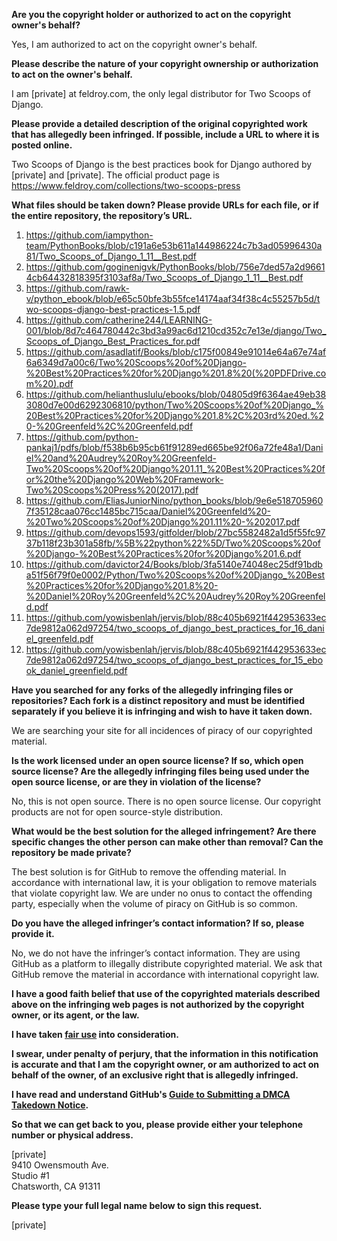 **Are you the copyright holder or authorized to act on the copyright owner's behalf?**

Yes, I am authorized to act on the copyright owner's behalf.

**Please describe the nature of your copyright ownership or authorization to act on the owner's behalf.**

I am [private] at feldroy.com, the only legal distributor for Two Scoops of Django.

**Please provide a detailed description of the original copyrighted work that has allegedly been infringed. If possible, include a URL to where it is posted online.**

Two Scoops of Django is the best practices book for Django authored by [private] and [private]. The official product page is https://www.feldroy.com/collections/two-scoops-press

**What files should be taken down? Please provide URLs for each file, or if the entire repository, the repository’s URL.**

1. https://github.com/iampython-team/PythonBooks/blob/c191a6e53b611a144986224c7b3ad05996430a81/Two_Scoops_of_Django_1_11__Best.pdf  
2. https://github.com/goginenigvk/PythonBooks/blob/756e7ded57a2d96614cb64432818395f3103af8a/Two_Scoops_of_Django_1_11__Best.pdf  
3. https://github.com/rawk-v/python_ebook/blob/e65c50bfe3b55fce14174aaf34f38c4c55257b5d/two-scoops-django-best-practices-1.5.pdf  
4. https://github.com/catherine244/LEARNING-001/blob/8d7c464780442c3bd3a99ac6d1210cd352c7e13e/django/Two_Scoops_of_Django_Best_Practices_for.pdf  
5. https://github.com/asadlatif/Books/blob/c175f00849e91014e64a67e74af6a6349d7a00c6/Two%20Scoops%20of%20Django-%20Best%20Practices%20for%20Django%201.8%20(%20PDFDrive.com%20).pdf  
6. https://github.com/helianthuslulu/ebooks/blob/04805d9f6364ae49eb383080d7e00d6292306810/python/Two%20Scoops%20of%20Django_%20Best%20Practices%20for%20Django%201.8%2C%203rd%20ed.%20-%20Greenfeld%2C%20Greenfeld.pdf  
7. https://github.com/python-pankaj1/pdfs/blob/f538b6b95cb61f91289ed665be92f06a72fe48a1/Daniel%20and%20Audrey%20Roy%20Greenfeld-Two%20Scoops%20of%20Django%201.11_%20Best%20Practices%20for%20the%20Django%20Web%20Framework-Two%20Scoops%20Press%20(2017).pdf  
8. https://github.com/EliasJuniorNino/python_books/blob/9e6e5187059607f35128caa076cc1485bc715caa/Daniel%20Greenfeld%20-%20Two%20Scoops%20of%20Django%201.11%20-%202017.pdf  
9. https://github.com/devops1593/gitfolder/blob/27bc5582482a1d5f55fc9737b118f23b301a58fb/%5B%22python%22%5D/Two%20Scoops%20of%20Django-%20Best%20Practices%20for%20Django%201.6.pdf  
10. https://github.com/davictor24/Books/blob/3fa5140e74048ec25df91bdba51f56f79f0e0002/Python/Two%20Scoops%20of%20Django_%20Best%20Practices%20for%20Django%201.8%20-%20Daniel%20Roy%20Greenfeld%2C%20Audrey%20Roy%20Greenfeld.pdf  
11. https://github.com/yowisbenlah/jervis/blob/88c405b6921f442953633ec7de9812a062d97254/two_scoops_of_django_best_practices_for_16_daniel_greenfeld.pdf  
12. https://github.com/yowisbenlah/jervis/blob/88c405b6921f442953633ec7de9812a062d97254/two_scoops_of_django_best_practices_for_15_ebook_daniel_greenfield.pdf

**Have you searched for any forks of the allegedly infringing files or repositories? Each fork is a distinct repository and must be identified separately if you believe it is infringing and wish to have it taken down.**

We are searching your site for all incidences of piracy of our copyrighted material.

**Is the work licensed under an open source license? If so, which open source license? Are the allegedly infringing files being used under the open source license, or are they in violation of the license?**

No, this is not open source. There is no open source license. Our copyright products are not for open source-style distribution.

**What would be the best solution for the alleged infringement? Are there specific changes the other person can make other than removal? Can the repository be made private?**

The best solution is for GitHub to remove the offending material. In accordance with international law, it is your obligation to remove materials that violate copyright law. We are under no onus to contact the offending party, especially when the volume of piracy on GitHub is so common.

**Do you have the alleged infringer’s contact information? If so, please provide it.**

No, we do not have the infringer’s contact information. They are using GitHub as a platform to illegally distribute copyrighted material. We ask that GitHub remove the material in accordance with international copyright law.

**I have a good faith belief that use of the copyrighted materials described above on the infringing web pages is not authorized by the copyright owner, or its agent, or the law.**

**I have taken <a href="https://www.lumendatabase.org/topics/22">fair use</a> into consideration.**

**I swear, under penalty of perjury, that the information in this notification is accurate and that I am the copyright owner, or am authorized to act on behalf of the owner, of an exclusive right that is allegedly infringed.**

**I have read and understand GitHub's <a href="https://docs.github.com/articles/guide-to-submitting-a-dmca-takedown-notice/">Guide to Submitting a DMCA Takedown Notice</a>.**

**So that we can get back to you, please provide either your telephone number or physical address.**

[private]  
9410 Owensmouth Ave.  
Studio #1  
Chatsworth, CA 91311

**Please type your full legal name below to sign this request.**

[private]
